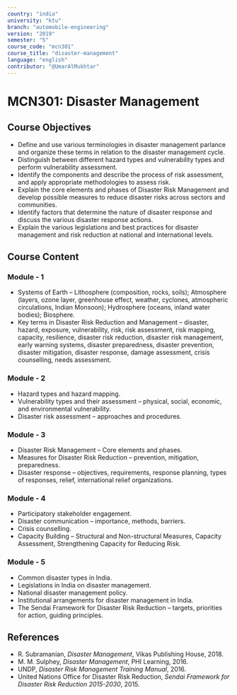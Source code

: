 ```yaml
---
country: "india"
university: "ktu"
branch: "automobile-engineering"
version: "2019"
semester: "5"
course_code: "mcn301"
course_title: "disaster-management"
language: "english"
contributor: "@UmarAlMukhtar"
---
```


# MCN301: Disaster Management

## Course Objectives

- Define and use various terminologies in disaster management parlance and organize these terms in relation to the disaster management cycle.
- Distinguish between different hazard types and vulnerability types and perform vulnerability assessment.
- Identify the components and describe the process of risk assessment, and apply appropriate methodologies to assess risk.
- Explain the core elements and phases of Disaster Risk Management and develop possible measures to reduce disaster risks across sectors and communities.
- Identify factors that determine the nature of disaster response and discuss the various disaster response actions.
- Explain the various legislations and best practices for disaster management and risk reduction at national and international levels.

## Course Content

### Module - 1

- Systems of Earth – Lithosphere (composition, rocks, soils); Atmosphere (layers, ozone layer, greenhouse effect, weather, cyclones, atmospheric circulations, Indian Monsoon); Hydrosphere (oceans, inland water bodies); Biosphere.
- Key terms in Disaster Risk Reduction and Management – disaster, hazard, exposure, vulnerability, risk, risk assessment, risk mapping, capacity, resilience, disaster risk reduction, disaster risk management, early warning systems, disaster preparedness, disaster prevention, disaster mitigation, disaster response, damage assessment, crisis counselling, needs assessment.

### Module - 2

- Hazard types and hazard mapping.
- Vulnerability types and their assessment – physical, social, economic, and environmental vulnerability.
- Disaster risk assessment – approaches and procedures.

### Module - 3

- Disaster Risk Management – Core elements and phases.
- Measures for Disaster Risk Reduction – prevention, mitigation, preparedness.
- Disaster response – objectives, requirements, response planning, types of responses, relief, international relief organizations.

### Module - 4

- Participatory stakeholder engagement.
- Disaster communication – importance, methods, barriers.
- Crisis counselling.
- Capacity Building – Structural and Non-structural Measures, Capacity Assessment, Strengthening Capacity for Reducing Risk.

### Module - 5

- Common disaster types in India.
- Legislations in India on disaster management.
- National disaster management policy.
- Institutional arrangements for disaster management in India.
- The Sendai Framework for Disaster Risk Reduction – targets, priorities for action, guiding principles.

## References

- R. Subramanian, _Disaster Management_, Vikas Publishing House, 2018.
- M. M. Sulphey, _Disaster Management_, PHI Learning, 2016.
- UNDP, _Disaster Risk Management Training Manual_, 2016.
- United Nations Office for Disaster Risk Reduction, _Sendai Framework for Disaster Risk Reduction 2015-2030_, 2015.
